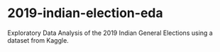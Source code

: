 # 2019-indian-election-eda
Exploratory Data Analysis of the 2019 Indian General Elections using a dataset from Kaggle.
